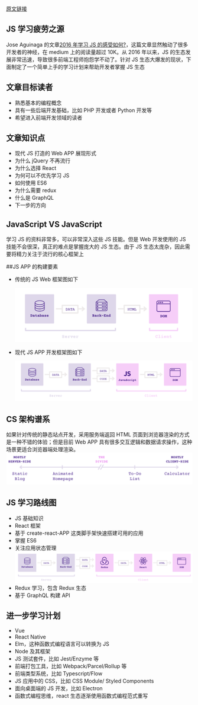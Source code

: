 [原文链接](https://medium.freecodecamp.org/a-study-plan-to-cure-javascript-fatigue-8ad3a54f2eb1)

## JS 学习疲劳之源

Jose Aguinaga 的文章[2016 年学习 JS 的感受如何?](https://hackernoon.com/how-it-feels-to-learn-javascript-in-2016-d3a717dd577f#.5wjpn7svo)，这篇文章显然触动了很多开发者的神经，在 medium 上的阅读量超过 10K。从 2016 年以来，JS 的生态发展非常迅速，导致很多前端工程师抱怨学不动了。针对 JS 生态大爆发的现状，下面制定了一个简单上手的学习计划来帮助开发者掌握 JS 生态

## 文章目标读者

- 熟悉基本的编程概念
- 具有一些后端开发基础，比如 PHP 开发或者 Python 开发等
- 希望进入前端开发领域的读者

## 文章知识点

- 现代 JS 打造的 Web APP 展现形式
- 为什么 jQuery 不再流行
- 为什么选择 React
- 为何可以不优先学习 JS
- 如何使用 ES6
- 为什么需要 redux
- 什么是 GraphQL
- 下一步的方向

## JavaScript VS JavaScript

学习 JS 的资料非常多，可以非常深入这些 JS 技能。但是 Web 开发使用的 JS 技能不会很深，真正的难点是掌握庞大的 JS 生态。由于 JS 生态太庞杂，因此需要将精力关注于流行的核心框架上

##JS APP 的构建要素

- 传统的 JS Web 框架图如下

  ![传统Web开发](./asset/old-web-dev.PNG)

- 现代 JS APP 开发框架图如下

  ![现代Web开发](./asset/modern-web-dev.PNG)

## CS 架构谱系

如果针对传统的静态站点开发，采用服务端返回 HTML 页面到浏览器渲染的方式是一种不错的体验；但是目前 Web APP 具有很多交互逻辑和数据请求操作，这种场景更适合浏览器端处理渲染。  
![Web技术谱系](./asset/web-spectrum.PNG)

## JS 学习路线图

- JS 基础知识
- React 框架
- 基于 create-react-APP 这类脚手架快速搭建可用的应用
- 掌握 ES6
- 关注应用状态管理  
  ![web状态管理](./asset/web-state-management.PNG)
- Redux 学习，包含 Redux 生态
- 基于 GraphQL 构建 API

## 进一步学习计划

- Vue
- React Native
- Elm，这种函数式编程语言可以转换为 JS
- Node 及其框架
- JS 测试套件，比如 Jest/Enzyme 等
- 前端打包工具，比如 Webpack/Parcel/Rollup 等
- 前端类型系统，比如 Typescript/Flow
- JS 应用中的 CSS，比如 CSS Module/ Styled Components
- 面向桌面端的 JS 开发，比如 Electron
- 函数式编程思维，react 生态逐渐使用函数式编程范式重写
